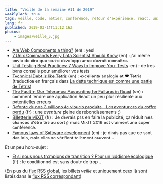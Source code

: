 ```yaml
---
title: "Veille de la semaine #11 de 2019"
weeklyTech: true
tags: veille, code, métier, conférence, retour d'expérience, react, unit test, shell, unix, standard, web components
lang: fr
published: 2019-03-14T11:12:16Z
photos:
    - images/veille_0.jpg
---
```

* [Are Web Components a thing?](https://dev.to/granze/are-web-components-a-thing-3ae7) (en)&nbsp;: yes!
* [7 Unix Commands Every Data Scientist Should Know](http://neowaylabs.github.io/programming/unix-shell-for-data-scientists/) (en)&nbsp;: j'ai même envie de dire que tout·e développeur·se devrait connaître.
* [Unit Testing Best Practices: 7 Ways to Improve Your Tests](https://www.petermorlion.com/991-2/) (en)&nbsp;: de très bons conseils pour améliorer vos tests
* [Technical Debt is like Tetris](https://medium.com/@erichiggins/technical-debt-is-like-tetris-168f64d8b700) (en)&nbsp;: excellente analogie et ❤ Tetris (traduction en français dans [La dette technique est comme une partie de Tetris](/post/dette-technique-partie-tetris/))
* [The Fault in Our Tolerance: Accounting for Failures in React](https://aweary.dev/fault-tolerance-react/) (en)&nbsp;: comment rendre une application React un peu plus résiliente aux potentielles erreurs
* [Refonte de nos 3 millions de visuels produits - Les aventuriers du coffre perdu](https://tech.decitre.fr/posts/refonte-visuels-produits-1-les-aventuriers-du-coffre-perdu) (fr)&nbsp;: une _aventure_ pleine de rebondissements ;)
* [Billetterie MiXiT](https://mixitconf.org/ticketing) (fr)&nbsp;: Je devrais pas en faire la publicité, ça réduit mes chances d'être tiré au sort ;) mais MixIT 2019 est vraiment une super conférence.
* [Famous laws of Software development](https://www.timsommer.be/famous-laws-of-software-development/) (en)&nbsp;: je dirais pas que ce sont des lois, mais elles se vérifient tellement souvent…

Et un peu hors-sujet&nbsp;:

* [Et si nous nous trompions de transition ? Pour un luddisme écologique](http://lapenseeecologique.com/et-si-nous-nous-trompions-de-transition-pour-un-luddisme-ecologique/) (fr)&nbsp;: le conditionnel est sans doute de trop…

(En plus du [flux RSS global](/rss.xml), les billets *veille*
et uniquement ceux là sont listés dans le [flux RSS correspondant](/rss/veille.xml))
